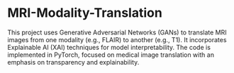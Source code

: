# MRI-Modality-Translation
This project uses Generative Adversarial Networks (GANs) to translate MRI images from one modality (e.g., FLAIR) to another (e.g., T1). It incorporates Explainable AI (XAI) techniques for model interpretability. The code is implemented in PyTorch, focused on medical image translation with an emphasis on transparency and explainability.
